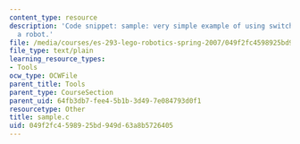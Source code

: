 ```yaml
---
content_type: resource
description: 'Code snippet: sample: very simple example of using switches to control
  a robot.'
file: /media/courses/es-293-lego-robotics-spring-2007/049f2fc4598925bd949d63a8b5726405_sample.c
file_type: text/plain
learning_resource_types:
- Tools
ocw_type: OCWFile
parent_title: Tools
parent_type: CourseSection
parent_uid: 64fb3db7-fee4-5b1b-3d49-7e084793d0f1
resourcetype: Other
title: sample.c
uid: 049f2fc4-5989-25bd-949d-63a8b5726405
---
```

